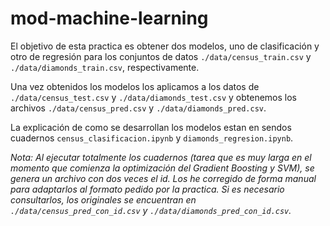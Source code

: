 # mod-machine-learning

El objetivo de esta practica es obtener dos modelos, uno de clasificación y otro de regresión para los conjuntos de datos `./data/census_train.csv` y `./data/diamonds_train.csv`, respectivamente.

Una vez obtenidos los modelos los aplicamos a los datos de `./data/census_test.csv` y `./data/diamonds_test.csv` y obtenemos los archivos `./data/census_pred.csv` y `./data/diamonds_pred.csv`.

La explicación de como se desarrollan los modelos estan en sendos cuadernos `census_clasificacion.ipynb` y `diamonds_regresion.ipynb`.






*Nota: Al ejecutar totalmente los cuadernos (tarea que es muy larga en el momento que comienza la optimización del Gradient Boosting y SVM), se genera un archivo con dos veces el id. Los he corregido de forma manual para adaptarlos al formato pedido por la practica. Si es necesario consultarlos, los originales se encuentran en `./data/census_pred_con_id.csv` y `./data/diamonds_pred_con_id.csv`.*
